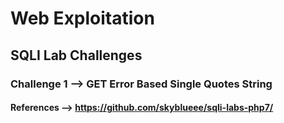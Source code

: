 # Web Exploitation

## SQLI Lab Challenges

### Challenge 1 --> GET Error Based Single Quotes String

#### References --> https://github.com/skyblueee/sqli-labs-php7/

